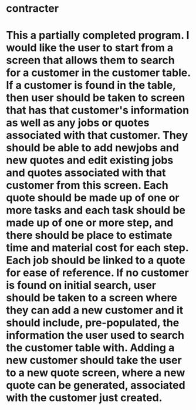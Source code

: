 # contracter
# This a partially completed program. I would like the user to start from a screen that allows them to search for a customer in the customer table. If a customer is found in the table, then user should be taken to screen that has that customer's information as well as any jobs or quotes associated with that customer. They should be able to add newjobs and new quotes and edit existing jobs and quotes associated with that customer from this screen. Each quote should be made up of one or more tasks and each task should be made up of one or more step, and there should be place to estimate time and material cost for each step. Each job should be linked to a quote for ease of reference. If no customer is found on initial search, user should be taken to a screen where they can add a new customer and it should include, pre-populated, the information the user used to search the customer table with. Adding a new customer should take the user to a new quote screen, where a new quote can be generated, associated with the customer just created.
